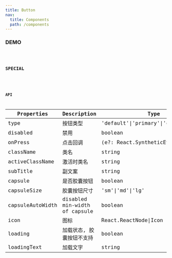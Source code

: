 ```yaml
---
title: Button
nav:
  title: Components
  path: /components
---
```


### DEMO

<code src="./demo/basic.tsx" />

### SPECIAL

<code src="./demo/special.tsx" />

### API

| Properties | Description | Type | Default |
| --- | --- | --- | --- |
| type | 按钮类型 | 'default'\|'primary'\|'ghost'\|'warn' | 'default' |
| disabled | 禁用 | boolean | false |
| onPress | 点击回调 | (e?: React.SyntheticEvent) => void | - |
| className | 类名 | string | '' |
| activeClassName | 激活时类名 | string | '' |
| subTitle | 副文案 | string | '' |
| capsule | 是否胶囊按钮 | boolean | false |
| capsuleSize | 胶囊按钮尺寸 | 'sm'\|'md'\|'lg' | 'md' |
| capsuleAutoWidth | disabled min-width of capsule | boolean | false |
| icon | 图标 | React.ReactNode\|Icon | - |
| loading | 加载状态, 胶囊按钮不支持 | boolean | false |
| loadingText | 加载文字 | string | 正在加载 |
